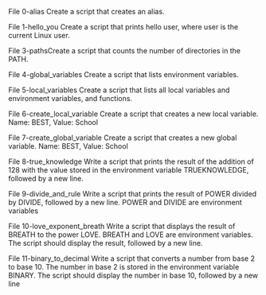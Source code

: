 File 0-alias Create a script that creates an alias.

File 1-hello_you Create a script that prints hello user, where user is the current Linux user.

File 3-pathsCreate a script that counts the number of directories in the PATH.

File 4-global_variables Create a script that lists environment variables.

File 5-local_variables Create a script that lists all local variables and environment variables, and functions.

File 6-create_local_variable Create a script that creates a new local variable. Name: BEST, Value: School

File 7-create_global_variable Create a script that creates a new global variable. Name: BEST, Value: School

File 8-true_knowledge Write a script that prints the result of the addition of 128 with the value stored in the environment variable TRUEKNOWLEDGE, followed by a new line.

File 9-divide_and_rule Write a script that prints the result of POWER divided by DIVIDE, followed by a new line. POWER and DIVIDE are environment variables

File 10-love_exponent_breath Write a script that displays the result of BREATH to the power LOVE. BREATH and LOVE are environment variables. The script should display the result, followed by a new line.

File 11-binary_to_decimal Write a script that converts a number from base 2 to base 10. The number in base 2 is stored in the environment variable BINARY. The script should display the number in base 10, followed by a new line
